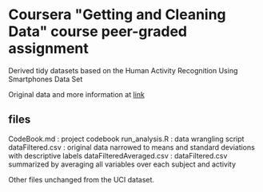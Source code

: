 # Coursera "Getting and Cleaning Data" course peer-graded assignment

Derived tidy datasets based on the Human Activity Recognition Using Smartphones Data Set 

Original data and more information at [link](http://archive.ics.uci.edu/ml/datasets/Human+Activity+Recognition+Using+Smartphones)

## files

CodeBook.md : project codebook
run_analysis.R : data wrangling script
dataFiltered.csv : original data narrowed to means and standard deviations with descriptive labels
dataFilteredAveraged.csv : dataFiltered.csv summarized by averaging all variables over each subject and activity

Other files unchanged from the UCI dataset.
